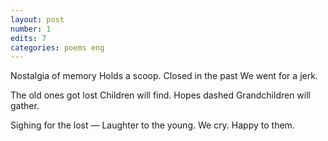 ```yaml
---
layout: post
number: 1
edits: 7
categories: poems eng
---
```


Nostalgia of memory
Holds a scoop.
Closed in the past
We went for a jerk.

The old ones got lost
Children will find.
Hopes dashed
Grandchildren will gather.

Sighing for the lost —
Laughter to the young.
We cry.
Happy to them.
